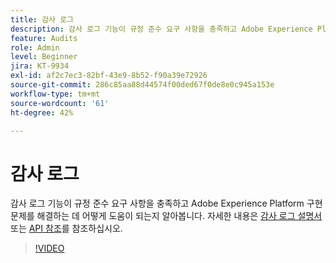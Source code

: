 ```yaml
---
title: 감사 로그
description: 감사 로그 기능이 규정 준수 요구 사항을 충족하고 Adobe Experience Platform 구현 문제를 해결하는 데 어떻게 도움이 되는지 알아보십시오.
feature: Audits
role: Admin
level: Beginner
jira: KT-9934
exl-id: af2c7ec3-82bf-43e9-8b52-f90a39e72926
source-git-commit: 286c85aa88d44574f00ded67f0de8e0c945a153e
workflow-type: tm+mt
source-wordcount: '61'
ht-degree: 42%

---
```


# 감사 로그

감사 로그 기능이 규정 준수 요구 사항을 충족하고 Adobe Experience Platform 구현 문제를 해결하는 데 어떻게 도움이 되는지 알아봅니다. 자세한 내용은 [감사 로그 설명서](https://experienceleague.adobe.com/docs/experience-platform/landing/governance-privacy-security/audit-logs/overview.html?lang=ko) 또는 [API 참조](https://developer.adobe.com/experience-platform-apis/references/audit-query/)를 참조하십시오.

>[!VIDEO](https://video.tv.adobe.com/v/341450?learn=on&enablevpops)

